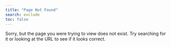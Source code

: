 ```yaml
---
title: "Page Not Found"
search: exclude
toc: false
---  
```


Sorry, but the page you were trying to view does not exist. Try searching for it or looking at the URL to see if it looks correct.
